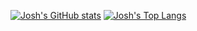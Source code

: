 <!-- ### Hi there 👋 -->

<!--
**jps725/jps725** is a ✨ _special_ ✨ repository because its `README.md` (this file) appears on your GitHub profile.

Here are some ideas to get you started:

- 🔭 I’m currently working on ...
- 🌱 I’m currently learning ...
- 👯 I’m looking to collaborate on ...
- 🤔 I’m looking for help with ...
- 💬 Ask me about ...
- 📫 How to reach me: ...
- 😄 Pronouns: ...
- ⚡ Fun fact: ...
-->
[![Josh's GitHub stats](https://github-readme-stats.vercel.app/api?username=jps725&count_private=true&show_icons=true&theme=algolia)](https://github.com/jps725/github-readme-stats)
[![Josh's Top Langs](https://github-readme-stats.vercel.app/api/top-langs/?username=jps725&theme=yeblu)](https://github.com/jps725/github-readme-stats)
